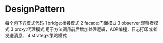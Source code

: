 # DesignPattern
每个包下的模式代码
1 bridge:桥接模式
2 facade:门面模式
3 observer:观察者模式
3 proxy:代理模式,用于方法调用前后增加处理逻辑，AOP编程，日志打印或者发送消息。
4 strategy:策略模式

